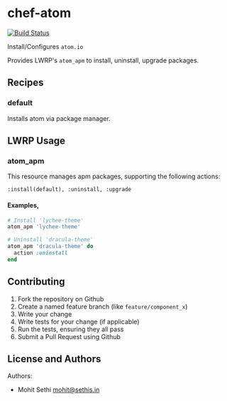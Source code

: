chef-atom
=========

[![Build Status](https://travis-ci.org/mohitsethi/chef-atom.png?branch=master)](https://travis-ci.org/mohitsethi/chef-atom)

Install/Configures `atom.io`

Provides LWRP's `atom_apm` to install, uninstall, upgrade packages.

Recipes
---------
### default
Installs atom via package manager.

LWRP Usage
---------

### atom_apm
This resource manages apm packages, supporting the following actions:

    :install(default), :uninstall, :upgrade
#### Examples,
  ```ruby
  # Install 'lychee-theme'
  atom_apm 'lychee-theme'

  # Uninstall 'dracula-theme'
  atom_apm 'dracula-theme' do
    action :uninstall
  end
  ```

Contributing
------------
1. Fork the repository on Github
2. Create a named feature branch (like `feature/component_x`)
3. Write your change
4. Write tests for your change (if applicable)
5. Run the tests, ensuring they all pass
6. Submit a Pull Request using Github

License and Authors
-------------------
Authors:
- Mohit Sethi <mohit@sethis.in>
